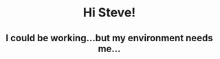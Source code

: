 <p align="center">
  <h1 align="center">Hi Steve!</h1>

<h2 align="center"> I could be working...but my environment needs me... </h2>

  <p align="center">

  </p>

